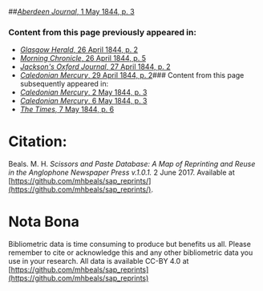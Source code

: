 ##[*Aberdeen Journal*, 1 May 1844, p. 3](https://mhbeals.github.io/sap_html/Aberdeen-Journal/Aberdeen-Journal-1-May-1844-p-3)

### Content from this page previously appeared in:
+ [*Glasgow Herald*, 26 April 1844, p. 2](https://mhbeals.github.io/sap_html/Glasgow-Herald/Glasgow-Herald-26-April-1844-p-2)
+ [*Morning Chronicle*, 26 April 1844, p. 5](https://mhbeals.github.io/sap_html/Morning-Chronicle/Morning-Chronicle-26-April-1844-p-5)
+ [*Jackson's Oxford Journal*, 27 April 1844, p. 2](https://mhbeals.github.io/sap_html/Jackson's-Oxford-Journal/Jackson's-Oxford-Journal-27-April-1844-p-2)
+ [*Caledonian Mercury*, 29 April 1844, p. 2](https://mhbeals.github.io/sap_html/Caledonian-Mercury/Caledonian-Mercury-29-April-1844-p-2)### Content from this page subsequently appeared in:
+ [*Caledonian Mercury*, 2 May 1844, p. 3](https://mhbeals.github.io/sap_html/Caledonian-Mercury/Caledonian-Mercury-2-May-1844-p-3)
+ [*Caledonian Mercury*, 6 May 1844, p. 3](https://mhbeals.github.io/sap_html/Caledonian-Mercury/Caledonian-Mercury-6-May-1844-p-3)
+ [*The Times*, 7 May 1844, p. 6](https://mhbeals.github.io/sap_html/The-Times/The-Times-7-May-1844-p-6)
                    
# Citation: 

Beals. M. H. *Scissors and Paste Database: A Map of Reprinting and Reuse in the Anglophone Newspaper Press v.1.0.1.* 2 June 2017. Available at [https://github.com/mhbeals/sap_reprints/](https://github.com/mhbeals/sap_reprints/). 
                    
# Nota Bona

Bibliometric data is time consuming to produce but benefits us all. Please remember to cite or acknowledge this and any other bibliometric data you use in your research. All data is available CC-BY 4.0 at [https://github.com/mhbeals/sap_reprints](https://github.com/mhbeals/sap_reprints)
